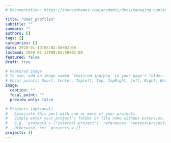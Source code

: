 ```yaml
---
# Documentation: https://sourcethemes.com/academic/docs/managing-content/

title: "User_profiles"
subtitle: ""
summary: ""
authors: []
tags: []
categories: []
date: 2020-01-13T08:02:50+02:00
lastmod: 2020-01-13T08:02:50+02:00
featured: false
draft: true

# Featured image
# To use, add an image named `featured.jpg/png` to your page's folder.
# Focal points: Smart, Center, TopLeft, Top, TopRight, Left, Right, BottomLeft, Bottom, BottomRight.
image:
  caption: ""
  focal_point: ""
  preview_only: false

# Projects (optional).
#   Associate this post with one or more of your projects.
#   Simply enter your project's folder or file name without extension.
#   E.g. `projects = ["internal-project"]` references `content/project/deep-learning/index.md`.
#   Otherwise, set `projects = []`.
projects: []
---
```

